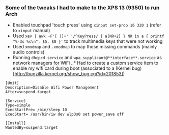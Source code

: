 ### Some of the tweaks I had to make to the XPS 13 (9350) to run Arch

* Enabled touchpad 'touch press' using `xinput set-prop 16 320 1` (refer to `xinput` manual)
* Used `xev | awk -F'[ )]+' '/^KeyPress/ { a[NR+2] } NR in a { printf "%-3s %s\n", $5, $8 }'` to track multimedia keys that were not working
* Used `xmodmap` and `.xmodmap` to map those missing commands (mainly audio controls)
* Running `dhcpcd.service` and `wpa_supplicant@**interface**.service` as network managers for WiFi
..* Had to create a custom service item to enable my wifi card during boot (associated to a (Kernel bug)[http://bugzilla.kernel.org/show_bug.cgi?id=201853])

```
[Unit]
Description=Disable Wifi Power Management
After=suspend.target

[Service]
Type=simple
ExecStartPre= /bin/sleep 10
ExecStart= /usr/bin/iw dev wlp3s0 set power_save off

[Install]
WantedBy=suspend.target
```
